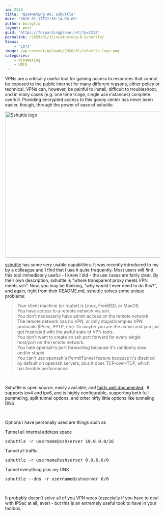 ```yaml
---
id: 2313
title: 'NIX4NetEng #8; sshuttle'
date: '2020-01-17T22:36:14-06:00'
author: buraglio
layout: post
guid: 'https://forwardingplane.net/?p=2313'
permalink: /2020/01/17/nix4neteng-8-sshuttle/
Views:
    - '1073'
image: /wp-content/uploads/2020/01/sshuttle-logo.png
categories:
    - NIX4NetEng
    - UNIX
---
```


<p>VPNs are a critically useful tool for gaining access to resources that cannot be exposed to the public internet for many different reasons, either policy or technical. VPNs can, however, be painful to install, difficult to troubleshoot, and in many cases (e.g. one time triage, single use instances) complete overkill. Providing encrypted access to this gooey center has never been easier, though, through the power of ease of sshuttle. </p>
<p><img style="display: block; margin-left: auto; margin-right: auto;" title="sshuttle logo.png" src="https://forwardingplane.net/wp-content/uploads/2020/01/sshuttle-logo-1.png" alt="Sshuttle logo" width="599" height="474" border="0" /></p>
<p><a href="https://github.com/sshuttle/sshuttle">sshuttle</a> has some very usable capabilities. It was recently introduced to my by a colleague and I find that I use it quite frequently. Most users will find this tool immediately useful - I know I did - the use cases are fairly clear. By their own description, sshuttle is "where transparent proxy meets VPN meets ssh”. Now, you may be thinking, "why would I ever need to do this?”, and again, right from their README.md, sshuttle solves some unique problems: </p>
<blockquote>
<p>Your client machine (or router) is Linux, FreeBSD, or MacOS.<br />You have access to a remote network via ssh.<br />You don't necessarily have admin access on the remote network.<br />The remote network has no VPN, or only stupid/complex VPN protocols (IPsec, PPTP, etc). Or maybe you are the admin and you just got frustrated with the awful state of VPN tools.<br />You don't want to create an ssh port forward for every single host/port on the remote network.<br />You hate openssh's port forwarding because it's randomly slow and/or stupid.<br />You can't use openssh's PermitTunnel feature because it's disabled by default on openssh servers; plus it does TCP-over-TCP, which has terrible performance.</p>
</blockquote>
<p> </p>
<p>Sshuttle is open source, easily available, and <a href="https://sshuttle.readthedocs.io/en/stable/">fairly well documented</a>.  It supports ipv4 and ipv6, and is highly configurable, supporting both full pummeling, split tunnel options, and other nifty little options like tunneling DNS. </p>
<p> </p>
<p>Options I have personally used are things such as </p>
<p>Tunnel all internal address space</p>
<pre>sshuttle -r username@sshserver 10.0.0.0/16 </pre>
<p>Tunnel all traffic</p>
<pre>sshuttle -r username@sshserver 0.0.0.0/0</pre>
<p>Tunnel everything plus my DNS</p>
<pre>sshuttle --dns -r username@sshserver 0/0</pre>
<p> </p>
<p>It probably doesn’t solve all of you VPN woes (especially if you have to deal with IPSec at all, ever) - but this is an extremely useful took to have in your toolbox. </p>